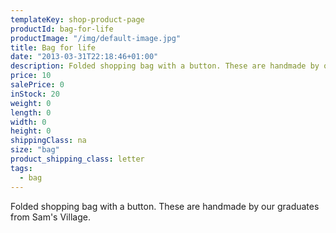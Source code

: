 ```yaml
---
templateKey: shop-product-page
productId: bag-for-life
productImage: "/img/default-image.jpg"
title: Bag for life
date: "2013-03-31T22:18:46+01:00"
description: Folded shopping bag with a button. These are handmade by our graduates from Sam's Village.
price: 10
salePrice: 0
inStock: 20
weight: 0
length: 0
width: 0
height: 0
shippingClass: na
size: "bag"
product_shipping_class: letter
tags:
  - bag
---
```


Folded shopping bag with a button. These are handmade by our graduates from Sam's Village.
